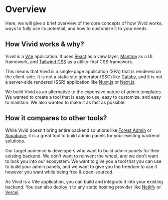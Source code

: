 # Overview

Here, we will give a brief overview of the core concepts of how Vivid works, ways to fully use its potential, and how to customize it to your needs.

## How Vivid works & why?

Vivid is a [Vite](https://vitejs.dev) application. It uses [React](https://reactjs.org/) as a view layer, [Mantine](https://mantine.dev/) as a UI framework, and [Tailwind CSS](https://tailwindcss.com/) as a utility-first CSS framework.

This means that Vivid is a single-page application (SPA) that is rendered on the client-side. It is not a static site generator (SSG) like [Gatsby](https://www.gatsbyjs.com/), and it is not a server-side rendered (SSR) application like [Nuxt.js](https://nuxtjs.org/) or [Next.js](https://nextjs.org/).

We build Vivid as an alternative to the expensive nature of admin templates. We wanted to create a tool that is easy to use, easy to customize, and easy to maintain. We also wanted to make it as fast as possible.

## How it compares to other tools?

While Vivid doesn't bring entire backend solutions like [Forest Admin](https://www.forestadmin.com/) or [Supabase](https://supabase.io/), it is a great tool to build admin panels for your existing backend solutions.

Our target audience is developers who want to build admin panels for their existing backend. We don't want to reinvent the wheel, and we don't want to lock you into our ecosystem. We want to give you a tool that you can use to build your admin panels, and we want to give you the freedom to use it however you want while being free & open-sourced.

As Vivid is a Vite application, you can build and integrate it into your existing backend. You can also deploy it to any static hosting provider like [Netlify](https://www.netlify.com/) or [Vercel](https://vercel.com/).
